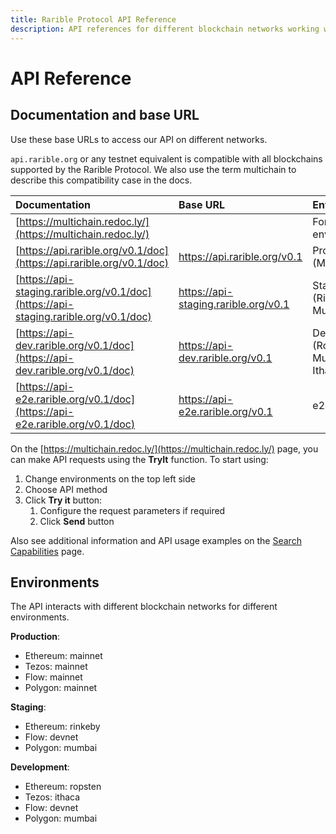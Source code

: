 ```yaml
---
title: Rarible Protocol API Reference
description: API references for different blockchain networks working with the protocol
---
```


# API Reference

## Documentation and base URL

Use these base URLs to access our API on different networks.

`api.rarible.org` or any testnet equivalent is compatible with all blockchains supported by the Rarible Protocol. We also use the term multichain to describe this compatibility case in the docs.

| Documentation                                                                        | Base URL                             | Environments                            |
|:-------------------------------------------------------------------------------------|:-------------------------------------|:----------------------------------------|
| [https://multichain.redoc.ly/](https://multichain.redoc.ly/)                         |                                      | For all environments                    |
| [https://api.rarible.org/v0.1/doc](https://api.rarible.org/v0.1/doc)                 | https://api.rarible.org/v0.1         | Production (Mainnet)                    |
| [https://api-staging.rarible.org/v0.1/doc](https://api-staging.rarible.org/v0.1/doc) | https://api-staging.rarible.org/v0.1 | Staging (Rinkeby, Mumbai)               |
| [https://api-dev.rarible.org/v0.1/doc](https://api-dev.rarible.org/v0.1/doc)         | https://api-dev.rarible.org/v0.1     | Development (Ropsten, Mumbai, Ithaca) |
| [https://api-e2e.rarible.org/v0.1/doc](https://api-e2e.rarible.org/v0.1/doc)         | https://api-e2e.rarible.org/v0.1     | e2e                                     |

On the [https://multichain.redoc.ly/](https://multichain.redoc.ly/) page, you can make API requests using the **TryIt** function. To start using:

1. Change environments on the top left side
2. Choose API method
3. Click **Try it** button:
    1. Configure the request parameters if required
    2. Click **Send** button

Also see additional information and API usage examples on the [Search Capabilities](reference/search-capabilities.md) page.

## Environments

The API interacts with different blockchain networks for different environments.

**Production**:

* Ethereum: mainnet
* Tezos: mainnet
* Flow: mainnet
* Polygon: mainnet

**Staging**:

* Ethereum: rinkeby
* Flow: devnet
* Polygon: mumbai

**Development**:

* Ethereum: ropsten
* Tezos: ithaca
* Flow: devnet
* Polygon: mumbai

